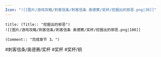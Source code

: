 ```yaml
---
Icon: "![[图片/游戏攻略/刺客信条/刺客信条 奥德赛/奖杯/挖掘出的邪恶.png|30]]"
---
```

```ad-common-bronze-trophy
title: (Title:: "挖掘出的邪恶")
![[图片/游戏攻略/刺客信条/刺客信条 奥德赛/奖杯/挖掘出的邪恶.png|100]]

(Comment:: "完成章节 3。")
```

#刺客信条/奥德赛/奖杯 #奖杯 #奖杯/铜

